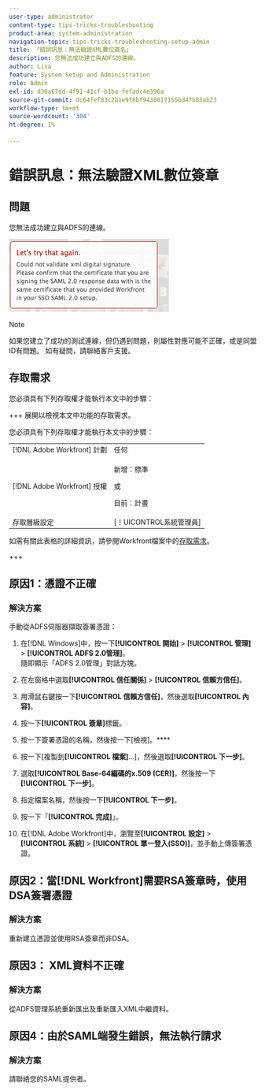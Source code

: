 ```yaml
---
user-type: administrator
content-type: tips-tricks-troubleshooting
product-area: system-administration
navigation-topic: tips-tricks-troubleshooting-setup-admin
title: 「錯誤訊息：無法驗證XML數位簽名」
description: 您無法成功建立與ADFS的連線。
author: Lisa
feature: System Setup and Administration
role: Admin
exl-id: d30a67dd-4f91-41cf-b1ba-fefadc4e396a
source-git-commit: dc64fef83c2b1e9f8bf9438017155bd47b83ab23
workflow-type: tm+mt
source-wordcount: '304'
ht-degree: 1%

---
```


# 錯誤訊息：無法驗證XML數位簽章

## 問題

您無法成功建立與ADFS的連線。

![error_message.png](assets/error-message.png)

>[!NOTE]
>
>如果您建立了成功的測試連線，但仍遇到問題，則屬性對應可能不正確，或是同盟ID有問題。 如有疑問，請聯絡客戶支援。

## 存取需求

您必須具有下列存取權才能執行本文中的步驟：

+++ 展開以檢視本文中功能的存取需求。

您必須具有下列存取權才能執行本文中的步驟：

<table style="table-layout:auto"> 
 <col> 
 <col> 
 <tbody> 
  <tr> 
   <td role="rowheader">[!DNL Adobe Workfront] 計劃</td> 
   <td>任何</td> 
  </tr> 
  <tr> 
   <td role="rowheader">[!DNL Adobe Workfront] 授權</td> 
   <td>
   <p>新增：標準</p>
   <p>或</p>
   <p>目前：計畫</p></td> 
  </tr> 
  <tr> 
   <td role="rowheader">存取層級設定</td> 
   <td>[！UICONTROL系統管理員]</td> 
  </tr> 
 </tbody> 
</table>

如需有關此表格的詳細資訊，請參閱Workfront檔案中的[存取需求](/help/quicksilver/administration-and-setup/add-users/access-levels-and-object-permissions/access-level-requirements-in-documentation.md)。

+++

## 原因1：憑證不正確

### 解決方案

手動從ADFS伺服器擷取簽署憑證：

1. 在[!DNL Windows]中，按一下&#x200B;**[!UICONTROL 開始]** > **[!UICONTROL 管理]** > **[!UICONTROL ADFS 2.0管理]**。\
   隨即顯示「ADFS 2.0管理」對話方塊。

1. 在左窗格中選取&#x200B;**[!UICONTROL 信任關係]** > **[!UICONTROL 信賴方信任]**。

1. 用滑鼠右鍵按一下&#x200B;**[!UICONTROL 信賴方信任]**，然後選取&#x200B;**[!UICONTROL 內容]**。

1. 按一下&#x200B;**[!UICONTROL 簽章]**&#x200B;標籤。
1. 按一下簽署憑證的名稱，然後按一下[檢視]。****
1. 按一下[複製到&#x200B;**[!UICONTROL 檔案]**...]，然後選取&#x200B;**[!UICONTROL 下一步]**。

1. 選取&#x200B;**[!UICONTROL Base-64編碼的x.509 (CER)]**，然後按一下&#x200B;**[!UICONTROL 下一步]**。

1. 指定檔案名稱，然後按一下&#x200B;**[!UICONTROL 下一步]**。
1. 按一下「**[!UICONTROL 完成]**」。
1. 在[!DNL Adobe Workfront]中，瀏覽至&#x200B;**[!UICONTROL 設定]** > **[!UICONTROL 系統]** > **[!UICONTROL 單一登入(SSO)]**，並手動上傳簽署憑證。

## 原因2：當[!DNL Workfront]需要RSA簽章時，使用DSA簽署憑證

### 解決方案

重新建立憑證並使用RSA簽章而非DSA。

## 原因3： XML資料不正確

### 解決方案

從ADFS管理系統重新匯出及重新匯入XML中繼資料。

## 原因4：由於SAML端發生錯誤，無法執行請求

### 解決方案

請聯絡您的SAML提供者。
